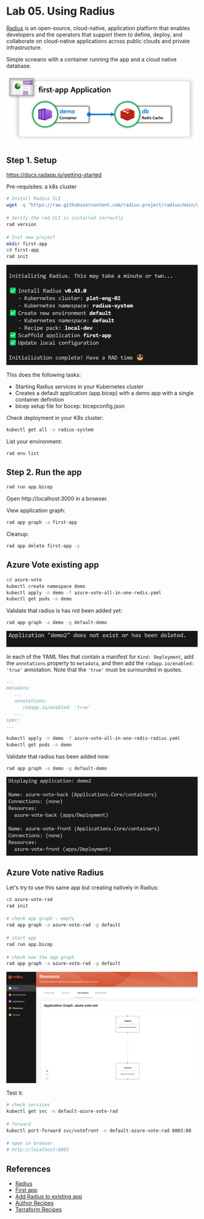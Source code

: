 # Lab 05. Using Radius

[Radius](https://radapp.io/) is an open-source, cloud-native, application platform that enables developers and the operators that support them to define, deploy, and collaborate on cloud-native applications across public clouds and private infrastructure.

Simple scneario with a container running the app and a cloud native database.

![alt text](media/diagram.png)



## Step 1. Setup

https://docs.radapp.io/getting-started

Pre-requisites: a k8s cluster

```bash
# Install Radius CLI
wget -q "https://raw.githubusercontent.com/radius-project/radius/main/deploy/install.sh" -O - | /bin/bash

# Verify the rad CLI is installed correctly
rad version

# Init new project
mkdir first-app
cd first-app
rad init
```

![alt text](media/radius.png)

This does the following tasks:
- Starting Radius services in your Kubernetes cluster
- Creates a default application (app.bicep) with a demo app with a single container definition
- bicep setup file for bocep: bicepconfig.json

Check deployment in your K8s cluster:

```bash
kubectl get all -n radius-system
```

List your environment:

```bash
rad env list
```


## Step 2. Run the app

```bash
rad run app.bicep
```
Open http://localhost:3000 in a browser.

View application graph:
```bash
rad app graph -a first-app
```

Cleanup:
```bash
rad app delete first-app -y
```

## Azure Vote existing app

```bash
cd azure-vote
kubectl create namespace demo
kubectl apply -n demo -f azure-vote-all-in-one-redis.yaml
kubectl get pods -n demo
```

Validate that radius is has not been added yet:
```bash
rad app graph -a demo -g default-demo
```

![alt text](media/notadded.png)

In each of the YAML files that contain a manifest for `Kind: Deployment`, add the `annotations` property to `metadata`, and then add the `radapp.io/enabled: 'true'` annotation. Note that the `'true'` must be surrounded in quotes.

```yaml
...
metadata:
   ...
   annotations:
      radapp.io/enabled: 'true'
   ...
spec:
...
```

```bash
kubectl apply -n demo -f azure-vote-all-in-one-redis-radius.yaml
kubectl get pods -n demo
```

Validate that radius has been added now:
```bash
rad app graph -a demo -g default-demo
```

![alt text](media/added.png)


## Azure Vote native Radius

Let's try to use this same app but creating natively in Radius:

```bash
cd azure-vote-rad
rad init

# check app graph - empty
rad app graph -a azure-vote-rad -g default

# start app
rad run app.bicep

# check now the app graph
rad app graph -a azure-vote-rad -g default
```

![alt text](media/vote-rad.png)

Test it:

```bash
# check services
kubectl get svc -n default-azure-vote-rad

# forward
kubectl port-forward svc/votefront -n default-azure-vote-rad 8003:80

# open in browser
# http://localhost:8003
```

## References

- [Radius](https://radapp.io/)
- [First app](https://docs.radapp.io/getting-started/)
- [Add Radius to existing app](https://docs.radapp.io/tutorials/add-radius/)
- [Author Recipes](https://docs.radapp.io/guides/recipes/howto-author-recipes/)
- [Terraform Recipes](https://docs.radapp.io/guides/recipes/terraform/overview/)
